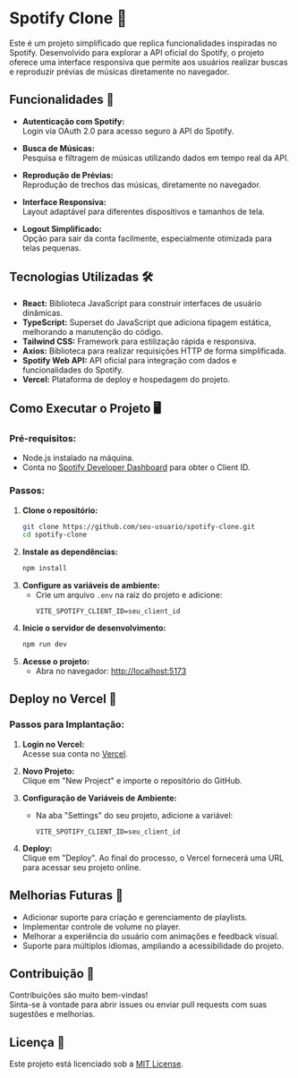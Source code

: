 # Spotify Clone 🎵

Este é um projeto simplificado que replica funcionalidades inspiradas no Spotify. Desenvolvido para explorar a API oficial do Spotify, o projeto oferece uma interface responsiva que permite aos usuários realizar buscas e reproduzir prévias de músicas diretamente no navegador.

## Funcionalidades 🚀

- **Autenticação com Spotify:**  
  Login via OAuth 2.0 para acesso seguro à API do Spotify.
  
- **Busca de Músicas:**  
  Pesquisa e filtragem de músicas utilizando dados em tempo real da API.

- **Reprodução de Prévias:**  
  Reprodução de trechos das músicas, diretamente no navegador.

- **Interface Responsiva:**  
  Layout adaptável para diferentes dispositivos e tamanhos de tela.

- **Logout Simplificado:**  
  Opção para sair da conta facilmente, especialmente otimizada para telas pequenas.

## Tecnologias Utilizadas 🛠️

- **React:** Biblioteca JavaScript para construir interfaces de usuário dinâmicas.
- **TypeScript:** Superset do JavaScript que adiciona tipagem estática, melhorando a manutenção do código.
- **Tailwind CSS:** Framework para estilização rápida e responsiva.
- **Axios:** Biblioteca para realizar requisições HTTP de forma simplificada.
- **Spotify Web API:** API oficial para integração com dados e funcionalidades do Spotify.
- **Vercel:** Plataforma de deploy e hospedagem do projeto.

## Como Executar o Projeto 🖥️

### Pré-requisitos:
- Node.js instalado na máquina.
- Conta no [Spotify Developer Dashboard](https://developer.spotify.com/dashboard/) para obter o Client ID.

### Passos:

1. **Clone o repositório:**
    ```bash
    git clone https://github.com/seu-usuario/spotify-clone.git
    cd spotify-clone
    ```
2. **Instale as dependências:**
    ```bash
    npm install
    ```
3. **Configure as variáveis de ambiente:**
   - Crie um arquivo `.env` na raiz do projeto e adicione:
     ```
     VITE_SPOTIFY_CLIENT_ID=seu_client_id
     ```
4. **Inicie o servidor de desenvolvimento:**
    ```bash
    npm run dev
    ```
5. **Acesse o projeto:**
   - Abra no navegador: [http://localhost:5173](http://localhost:5173)

## Deploy no Vercel 🚀

### Passos para Implantação:

1. **Login no Vercel:**  
   Acesse sua conta no [Vercel](https://vercel.com).

2. **Novo Projeto:**  
   Clique em "New Project" e importe o repositório do GitHub.

3. **Configuração de Variáveis de Ambiente:**
   - Na aba "Settings" do seu projeto, adicione a variável:
     ```
     VITE_SPOTIFY_CLIENT_ID=seu_client_id
     ```
4. **Deploy:**  
   Clique em "Deploy". Ao final do processo, o Vercel fornecerá uma URL para acessar seu projeto online.

## Melhorias Futuras 🌟

- Adicionar suporte para criação e gerenciamento de playlists.
- Implementar controle de volume no player.
- Melhorar a experiência do usuário com animações e feedback visual.
- Suporte para múltiplos idiomas, ampliando a acessibilidade do projeto.

## Contribuição 🤝

Contribuições são muito bem-vindas!  
Sinta-se à vontade para abrir issues ou enviar pull requests com suas sugestões e melhorias.

## Licença 📄

Este projeto está licenciado sob a [MIT License](LICENSE).

